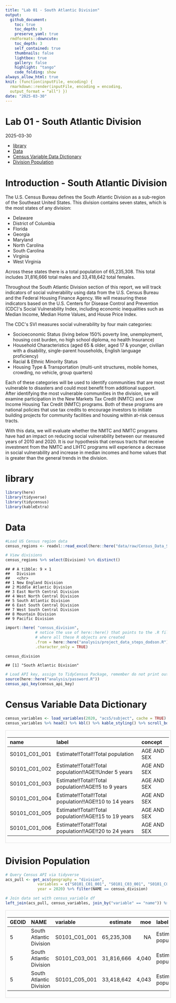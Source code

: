 ```yaml
---
title: "Lab 01 - South Atlantic Division"
output: 
  github_document:
    toc: true
    toc_depth: 3
    preserve_yaml: true
  rmdformats::downcute:
    toc_depth: 3
    self_contained: true
    thumbnails: false
    lightbox: true
    gallery: false
    highlight: "tango"
    code_folding: show
always_allow_html: true
knit: (function(inputFile, encoding) {
  rmarkdown::render(inputFile, encoding = encoding,
  output_format = "all") })
date: "2025-03-30"
---
```


Lab 01 - South Atlantic Division
================
2025-03-30

- [library](#library)
- [Data](#data)
- [Census Variable Data Dictionary](#census-variable-data-dictionary)
- [Division Population](#division-population)

# Introduction - South Atlantic Division

The U.S. Census Bureau defines the South Atlantic Division as a sub-region of the Southeast United States.
This division contains seven states, which is the most states of any division:

- Delaware
- District of Columbia
- Florida
- Georgia
- Maryland
- North Carolina
- South Carolina
- Virginia
- West Virginia

Across these states there is a total population of 65,235,308. This total includes 31,816,666 total males and 33,418,642 total females.

Throughout the South Atlantic Division section of this report, we will track indicators of social vulnerability using data from the U.S. Census Bureau and the Federal Housing Finance Agency.
We will measuring these indicators based on the U.S. Centers for Disease Control and Prevention (CDC)'s Social Vulnerability Index, including economic inequalities such as Median Income, Median Home Values, and House Price Index.

The CDC's SVI measures social vulnerability by four main categories:

- Socioeconomic Status (living below 150% poverty line, unemployment, housing cost burden, no high school diploma, no health Insurance)
- Household Characteristics (aged 65 & older, aged 17 & younger, civilian with a disability, single-parent households, English language proficiency)
- Racial & Ethnic Minority Status
- Housing Type & Transportation (multi-unit structures, mobile homes, crowding, no vehicle, group quarters)

Each of these categories will be used to identify communities that are most vulnerable to disasters and could most benefit from additional support.
After identifying the most vulnerable communities in the division, we will examine participation in the New Markets Tax Credit (NMTC) and Low Income Housing Tax Credit (NMTC) programs. 
Both of these programs are national policies that use tax credits to encourage investors to initiate building projects for community facilities and housing within at-risk census tracts.

With this data, we will evaluate whether the NMTC and NMTC programs have had an impact on reducing social vulnerability between our measured years of 2010 and 2020.
It is our hypothesis that census tracts that receive investment from the NMTC and LIHTC programs will experience a decrease in social vulnerability and increase in median incomes and home values that is greater than the general trends in the division.

# library

``` r
library(here)
library(tidyverse)
library(tidycensus)
library(kableExtra)
```

# Data

``` r
#Load US Census region data
census_regions <- readxl::read_excel(here::here("data/raw/Census_Data_SVI/census_regions.xlsx"))

# View divisions
census_regions %>% select(Division) %>% distinct()
```

    ## # A tibble: 9 × 1
    ##   Division                   
    ##   <chr>                      
    ## 1 New England Division       
    ## 2 Middle Atlantic Division   
    ## 3 East North Central Division
    ## 4 West North Central Division
    ## 5 South Atlantic Division    
    ## 6 East South Central Division
    ## 7 West South Central Division
    ## 8 Mountain Division          
    ## 9 Pacific Division

``` r
import::here( "census_division",
             # notice the use of here::here() that points to the .R file
             # where all these R objects are created
             .from = here::here("analysis/project_data_steps_dodson.R"),
             .character_only = TRUE)

census_division
```

    ## [1] "South Atlantic Division"

``` r
# Load API key, assign to TidyCensus Package, remember do not print output
source(here::here("analysis/password.R"))
census_api_key(census_api_key)
```

# Census Variable Data Dictionary

``` r
census_variables <- load_variables(2020, "acs5/subject", cache = TRUE)
census_variables %>% head() %>% kbl() %>% kable_styling() %>% scroll_box(width = "100%")
```

<div style="border: 1px solid #ddd; padding: 5px; overflow-x: scroll; width:100%; ">

<table class="table" style="margin-left: auto; margin-right: auto;">
<thead>
<tr>
<th style="text-align:left;">
name
</th>
<th style="text-align:left;">
label
</th>
<th style="text-align:left;">
concept
</th>
</tr>
</thead>
<tbody>
<tr>
<td style="text-align:left;">
S0101_C01_001
</td>
<td style="text-align:left;">
Estimate!!Total!!Total population
</td>
<td style="text-align:left;">
AGE AND SEX
</td>
</tr>
<tr>
<td style="text-align:left;">
S0101_C01_002
</td>
<td style="text-align:left;">
Estimate!!Total!!Total population!!AGE!!Under 5 years
</td>
<td style="text-align:left;">
AGE AND SEX
</td>
</tr>
<tr>
<td style="text-align:left;">
S0101_C01_003
</td>
<td style="text-align:left;">
Estimate!!Total!!Total population!!AGE!!5 to 9 years
</td>
<td style="text-align:left;">
AGE AND SEX
</td>
</tr>
<tr>
<td style="text-align:left;">
S0101_C01_004
</td>
<td style="text-align:left;">
Estimate!!Total!!Total population!!AGE!!10 to 14 years
</td>
<td style="text-align:left;">
AGE AND SEX
</td>
</tr>
<tr>
<td style="text-align:left;">
S0101_C01_005
</td>
<td style="text-align:left;">
Estimate!!Total!!Total population!!AGE!!15 to 19 years
</td>
<td style="text-align:left;">
AGE AND SEX
</td>
</tr>
<tr>
<td style="text-align:left;">
S0101_C01_006
</td>
<td style="text-align:left;">
Estimate!!Total!!Total population!!AGE!!20 to 24 years
</td>
<td style="text-align:left;">
AGE AND SEX
</td>
</tr>
</tbody>
</table>

</div>

# Division Population

``` r
# Query Census API via tidyverse
acs_pull <- get_acs(geography = "division", 
              variables = c("S0101_C01_001", "S0101_C03_001", "S0101_C05_001"), 
              year = 2020) %>% filter(NAME == census_division)
```

``` r
# Join data set with census_variable df
left_join(acs_pull, census_variables, join_by("variable" == "name")) %>% mutate("year" = "2020") %>% kbl(format.args = list(big.mark = ",")) %>% kable_styling() %>% scroll_box(width = "100%")
```

<div style="border: 1px solid #ddd; padding: 5px; overflow-x: scroll; width:100%; ">

<table class="table" style="margin-left: auto; margin-right: auto;">
<thead>
<tr>
<th style="text-align:left;">
GEOID
</th>
<th style="text-align:left;">
NAME
</th>
<th style="text-align:left;">
variable
</th>
<th style="text-align:right;">
estimate
</th>
<th style="text-align:right;">
moe
</th>
<th style="text-align:left;">
label
</th>
<th style="text-align:left;">
concept
</th>
<th style="text-align:left;">
year
</th>
</tr>
</thead>
<tbody>
<tr>
<td style="text-align:left;">
5
</td>
<td style="text-align:left;">
South Atlantic Division
</td>
<td style="text-align:left;">
S0101_C01_001
</td>
<td style="text-align:right;">
65,235,308
</td>
<td style="text-align:right;">
NA
</td>
<td style="text-align:left;">
Estimate!!Total!!Total population
</td>
<td style="text-align:left;">
AGE AND SEX
</td>
<td style="text-align:left;">
2020
</td>
</tr>
<tr>
<td style="text-align:left;">
5
</td>
<td style="text-align:left;">
South Atlantic Division
</td>
<td style="text-align:left;">
S0101_C03_001
</td>
<td style="text-align:right;">
31,816,666
</td>
<td style="text-align:right;">
4,040
</td>
<td style="text-align:left;">
Estimate!!Male!!Total population
</td>
<td style="text-align:left;">
AGE AND SEX
</td>
<td style="text-align:left;">
2020
</td>
</tr>
<tr>
<td style="text-align:left;">
5
</td>
<td style="text-align:left;">
South Atlantic Division
</td>
<td style="text-align:left;">
S0101_C05_001
</td>
<td style="text-align:right;">
33,418,642
</td>
<td style="text-align:right;">
4,043
</td>
<td style="text-align:left;">
Estimate!!Female!!Total population
</td>
<td style="text-align:left;">
AGE AND SEX
</td>
<td style="text-align:left;">
2020
</td>
</tr>
</tbody>
</table>

</div>
